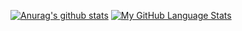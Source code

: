 
[//]: # ([![My GitHub Stats]&#40;https://github-readme-stats.vercel.app/api/?username=bizhan-laripour&count_private=true&theme=tokyonight&showicons=true&#41;]&#40;&#41;)
[![Anurag's github stats](https://github-readme-stats.vercel.app/api?username=HamidKhanmohammadi&theme=tokyonight)](https://github.com/anuraghazra/github-readme-stats)
[![My GitHub Language Stats](https://github-readme-stats.vercel.app/api/top-langs/?username=HamidKhanmohammadi&langs_count=5&theme=tokyonight)]()
<!--
**HamidKhanmohammadi/HamidKhanmohammadi** is a ✨ _special_ ✨ repository because its `README.md` (this file) appears on your GitHub profile.

Here are some ideas to get you started:

- 🔭 I’m currently working on ...
- 🌱 I’m currently learning ...
- 👯 I’m looking to collaborate on ...
- 🤔 I’m looking for help with ...
- 💬 Ask me about ...
- 📫 How to reach me: ...
- 😄 Pronouns: ...
- ⚡ Fun fact: ...
-->
